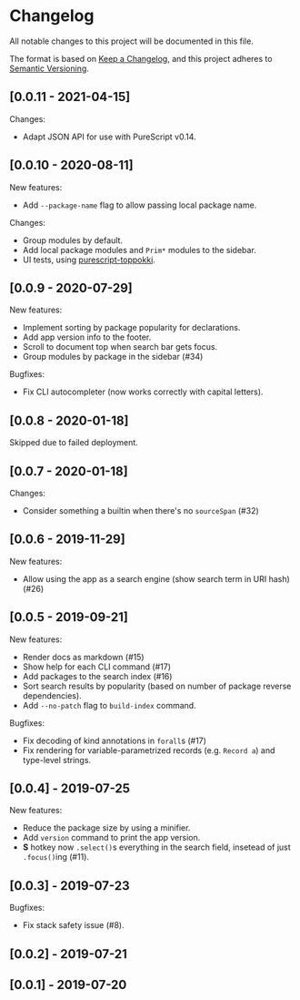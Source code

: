 # Changelog

All notable changes to this project will be documented in this file.

The format is based on [Keep a Changelog](https://keepachangelog.com/en/1.0.0/),
and this project adheres to [Semantic Versioning](https://semver.org/spec/v2.0.0.html).

## [0.0.11 - 2021-04-15]

Changes:
- Adapt JSON API for use with PureScript v0.14.

## [0.0.10 - 2020-08-11]

New features:
- Add `--package-name` flag to allow passing local package name.

Changes:
- Group modules by default.
- Add local package modules and `Prim*` modules to the sidebar.
- UI tests, using [purescript-toppokki](https://github.com/justinwoo/purescript-toppokki/).

## [0.0.9 - 2020-07-29]

New features:
- Implement sorting by package popularity for declarations.
- Add app version info to the footer.
- Scroll to document top when search bar gets focus.
- Group modules by package in the sidebar (#34)

Bugfixes:
- Fix CLI autocompleter (now works correctly with capital letters).

## [0.0.8 - 2020-01-18]

Skipped due to failed deployment.

## [0.0.7 - 2020-01-18]

Changes:
- Consider something a builtin when there's no `sourceSpan` (#32)

## [0.0.6 - 2019-11-29]

New features:
- Allow using the app as a search engine (show search term in URI hash) (#26)

## [0.0.5 - 2019-09-21]

New features:
- Render docs as markdown (#15)
- Show help for each CLI command (#17)
- Add packages to the search index (#16)
- Sort search results by popularity (based on number of package reverse dependencies).
- Add `--no-patch` flag to `build-index` command.

Bugfixes:
- Fix decoding of kind annotations in `forall`s (#17)
- Fix rendering for variable-parametrized records (e.g. `Record a`) and type-level strings.

## [0.0.4] - 2019-07-25

New features:
- Reduce the package size by using a minifier.
- Add `version` command to print the app version.
- **S** hotkey now `.select()`s everything in the search field, insetead of just `.focus()`ing (#11).

## [0.0.3] - 2019-07-23

Bugfixes:
- Fix stack safety issue (#8).

## [0.0.2] - 2019-07-21

## [0.0.1] - 2019-07-20
